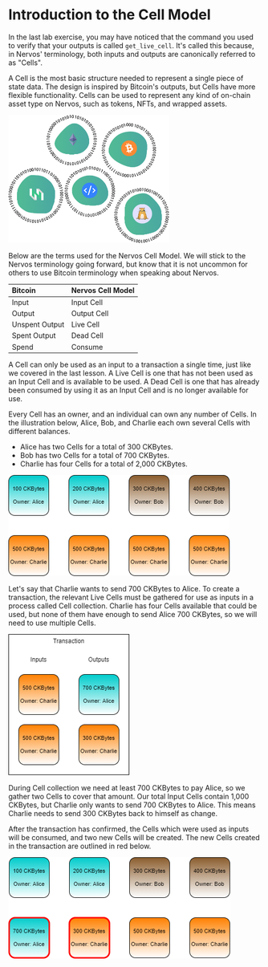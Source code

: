 # Introduction to the Cell Model

In the last lab exercise, you may have noticed that the command you used to verify that your outputs is called `get_live_cell`. It's called this because, in Nervos' terminology, both inputs and outputs are canonically referred to as "Cells".

A Cell is the most basic structure needed to represent a single piece of state data. The design is inspired by Bitcoin's outputs, but Cells have more flexible functionality. Cells can be used to represent any kind of on-chain asset type on Nervos, such as tokens, NFTs, and wrapped assets.

![](../.gitbook/assets/cell-model.png)

Below are the terms used for the Nervos Cell Model. We will stick to the Nervos terminology going forward, but know that it is not uncommon for others to use Bitcoin terminology when speaking about Nervos.

| Bitcoin | Nervos Cell Model |
| :--- | :--- |
| Input | Input Cell |
| Output | Output Cell |
| Unspent Output | Live Cell |
| Spent Output | Dead Cell |
| Spend | Consume  |

A Cell can only be used as an input to a transaction a single time, just like we covered in the last lesson. A Live Cell is one that has not been used as an Input Cell and is available to be used. A Dead Cell is one that has already been consumed by using it as an Input Cell and is no longer available for use.

Every Cell has an owner, and an individual can own any number of Cells. In the illustration below, Alice, Bob, and Charlie each own several Cells with different balances.

* Alice has two Cells for a total of 300 CKBytes.
* Bob has two Cells for a total of 700 CKBytes.
* Charlie has four Cells for a total of 2,000 CKBytes.

![](../.gitbook/assets/cell-owners.png)

Let's say that Charlie wants to send 700 CKBytes to Alice. To create a transaction, the relevant Live Cells must be gathered for use as inputs in a process called Cell collection. Charlie has four Cells available that could be used, but none of them have enough to send Alice 700 CKBytes, so we will need to use multiple Cells.

![](../.gitbook/assets/charlie-transaction.png)

During Cell collection we need at least 700 CKBytes to pay Alice, so we gather two Cells to cover that amount. Our total Input Cells contain 1,000 CKBytes, but Charlie only wants to send 700 CKBytes to Alice. This means Charlie needs to send 300 CKBytes back to himself as change.

After the transaction has confirmed, the Cells which were used as inputs will be consumed, and two new Cells will be created. The new Cells created in the transaction are outlined in red below. 

![](../.gitbook/assets/cell-owners-2.png)



